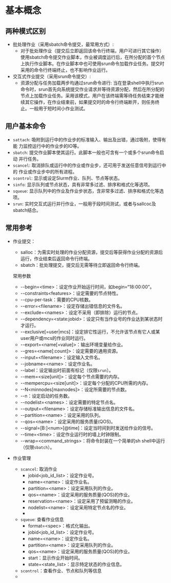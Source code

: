 # 基本概念
## 两种模式区别
- 批处理作业（采用sbatch命令提交，最常用方式）: 
  - 对于批处理作业（提交后立即返回该命令行终端，用户可进行其它操作）使用sbatch命令提交作业脚本，作业被调度运行后，在所分配的首个节点上执行作业脚本。在作业脚本中也可使用srun命令加载作业任务。提交时采用的命令行终端终止，也不影响作业运行。
- 交互式作业提交（采用srun命令提交）: 
  - 资源分配与任务加载两步均通过srun命令进行: 当在登录shell中执行srun命令时，srun首先向系统提交作业请求并等待资源分配，然后在所分配的节点上加载作业任务。采用该模式，用户在该终端需等待任务结束才能继续其它操作，在作业结束前，如果提交时的命令行终端断开，则任务终止。一般用于短时间小作业测试。
## 用户基本命令
- `sattach`: 吸附到运行中的作业步的标准输入、输出及出错，通过吸附，使得有能
力监控运行中的作业步的IO等。
- `sbatch`: 提交作业脚本使其运行。此脚本一般也可含有一个或多个srun命令启动
并行任务。
- `scancel`: 取消排队或运行中的作业或作业步，还可用于发送任意信号到运行中的
作业或作业步中的所有进程。
- `scontrol`: 显示或设定Slurm作业、队列、节点等状态。
- `sinfo`: 显示队列或节点状态，具有非常多过滤、排序和格式化等选项。
- `squeue`: 显示队列中的作业及作业步状态，含非常多过滤、排序和格式化等选项。
- `srun`: 实时交互式运行并行作业，一般用于段时间测试，或者与sallcoc及sbatch结合。

## 常用参考
- 作业提交：
  - salloc：为需实时处理的作业分配资源，提交后等获得作业分配的资源后运行，作业结束后返回命令行终端。
  - sbatch：批处理提交，提交后无需等待立即返回命令行终端。
 
  常用参数
  - \-\-begin=\<time\>：设定作业开始运行时间，如begin=“18:00:00”。
  - \-\-constraints\<features\>：设定需要的节点特性。
  - \-\-cpu\-per\-task：需要的CPU核数。
  - \-\-error=\<filename\>：设定存储出错信息的文件名。
  - \-\-exclude=\<names\>：设定不采用（即排除）运行的节点。
  - \-\-dependency=\<state:jobid\>：设定只有当作业号的作业达到某状态时才运行。
  - \-\-exclusive[=user|mcs]：设定排它性运行，不允许该节点有它人或某user用户或mcs的作业同时运行。
  - \-\-export=\<name[=value]\>：输出环境变量给作业。
  - \-\-gres=\<name[:count]\>：设定需要的通用资源。
  - \-\-input=\<filename\>：设定输入文件名。
  - \-\-jobname=\<name\>：设定作业名。
  - \-\-label：设定输出时前面有标记（仅限`srun`）。
  - \-\-mem=\<size[unit]\>：设定每个节点需要的内存。
  - \-\-mempercpu=\<size[unit]\>：设定每个分配的CPU所需的内存。
  - \-\-N\<minnodes[maxnodes]\>：设定所需要的节点数。
  - \-\-n：设定启动的任务数。
  - \-\-nodelist=\<names\>：设定需要的特定节点名。
  - \-\-output=\<filename\>：设定存储标准输出信息的文件名。
  - \-\-partition=\<name\>：设定采用的队列。
  - \-\-qos=\<name\>：设定采用的服务质量(QOS)。
  - \-\-signal=[B:]\<num\>[@time]：设定当时间到时发送给作业的信号。
  - \-\-time=\<time\>：设定作业运行时的墙上时钟限制。
  - \-\-wrap=\<command_strings\>：将命令封装在一个简单的sh shell中运行（仅限`sbatch`）。
- 作业管理
  - `scancel`: 取消作业
    * jobid\<job_id_list\>：设定作业号。
    * name=\<name\>：设定作业名。
    * partition=\<name\>：设定采用队列的作业。
    * qos=\<name\>：设定采用的服务质量(QOS)的作业。
    * reservation=\<name\>：设定采用了预留测略的作业。
    * nodelist=\<name\>：设定采用特定节点名的作业。
    * 
  - `squeue`: 查看作业信息
    * format=\<spec\>：格式化输出。
    * jobid\<job_id_list\>：设定作业号。
    * name=\<name\>：设定作业名。
    * partition=\<name\>：设定采用队列的作业。
    * qos=\<name\>：设定采用的服务质量(QOS)的作业。
    * start：显示作业开始时间。
    * state=\<state_list\>：显示特定状态的作业信息。
  - `scontrol`：查看作业、节点和队列等信息
  - 